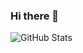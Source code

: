 ### Hi there 👋

<!--
**master7720/master7720** is a ✨ _special_ ✨ repository because its `README.md` (this file) appears on your GitHub profile.

Here are some ideas to get you started:

- 🔭 I’m currently working on ... something
- 🌱 I’m currently learning ...JAVA and htlm
- 👯 I’m looking to collaborate on ...nothin
- 🤔 I’m looking for help with ...nothin
- 💬 Ask me about ...idk
- 📫 How to reach me: ...discord rockysaltagajn#3247
- 😄 Pronouns: ...
- ⚡ Fun fact: ... i will hacker man your mainframe!
-->

![GitHub Stats](https://github-readme-stats.vercel.app/api?username=master7720&theme=radical)
